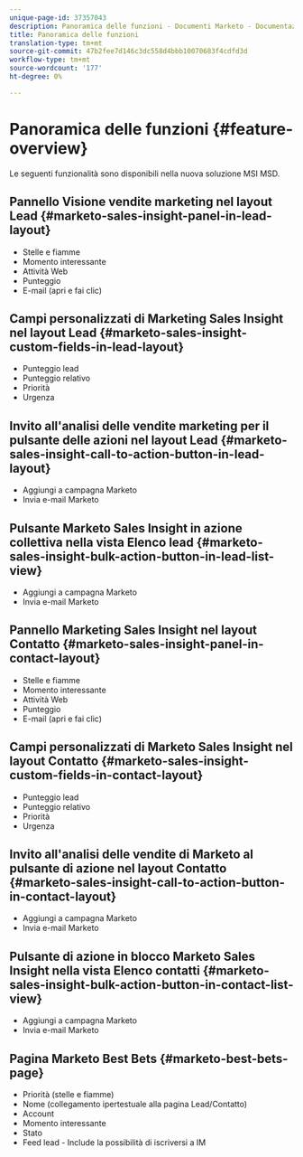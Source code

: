 ```yaml
---
unique-page-id: 37357043
description: Panoramica delle funzioni - Documenti Marketo - Documentazione del prodotto
title: Panoramica delle funzioni
translation-type: tm+mt
source-git-commit: 47b2fee7d146c3dc558d4bbb10070683f4cdfd3d
workflow-type: tm+mt
source-wordcount: '177'
ht-degree: 0%

---
```



# Panoramica delle funzioni {#feature-overview}

Le seguenti funzionalità sono disponibili nella nuova soluzione MSI MSD.

## Pannello Visione vendite marketing nel layout Lead  {#marketo-sales-insight-panel-in-lead-layout}

* Stelle e fiamme
* Momento interessante
* Attività Web
* Punteggio
* E-mail (apri e fai clic)

## Campi personalizzati di Marketing Sales Insight nel layout Lead  {#marketo-sales-insight-custom-fields-in-lead-layout}

* Punteggio lead
* Punteggio relativo
* Priorità
* Urgenza

## Invito all&#39;analisi delle vendite marketing per il pulsante delle azioni nel layout Lead  {#marketo-sales-insight-call-to-action-button-in-lead-layout}

* Aggiungi a campagna Marketo
* Invia e-mail Marketo

## Pulsante Marketo Sales Insight in azione collettiva nella vista Elenco lead  {#marketo-sales-insight-bulk-action-button-in-lead-list-view}

* Aggiungi a campagna Marketo
* Invia e-mail Marketo

## Pannello Marketing Sales Insight nel layout Contatto  {#marketo-sales-insight-panel-in-contact-layout}

* Stelle e fiamme
* Momento interessante
* Attività Web
* Punteggio
* E-mail (apri e fai clic)

## Campi personalizzati di Marketo Sales Insight nel layout Contatto  {#marketo-sales-insight-custom-fields-in-contact-layout}

* Punteggio lead
* Punteggio relativo
* Priorità
* Urgenza

## Invito all&#39;analisi delle vendite di Marketo al pulsante di azione nel layout Contatto  {#marketo-sales-insight-call-to-action-button-in-contact-layout}

* Aggiungi a campagna Marketo
* Invia e-mail Marketo

## Pulsante di azione in blocco Marketo Sales Insight nella vista Elenco contatti  {#marketo-sales-insight-bulk-action-button-in-contact-list-view}

* Aggiungi a campagna Marketo
* Invia e-mail Marketo

## Pagina Marketo Best Bets  {#marketo-best-bets-page}

* Priorità (stelle e fiamme)
* Nome (collegamento ipertestuale alla pagina Lead/Contatto)
* Account
* Momento interessante
* Stato
* Feed lead - Include la possibilità di iscriversi a IM

